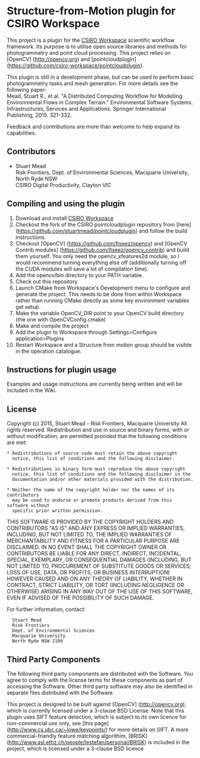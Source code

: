 Structure-from-Motion plugin for CSIRO Workspace
================================================

This project is a plugin for the [CSIRO Workspace](https://research.csiro.au/workspace/) scientific workflow framework. Its purpose is to utilise open source libraries and methods for photogrammetry and point cloud processing.
This project relies on [OpenCV] (http://opencv.org) and [pointcloudplugin] (https://github.com/csiro-workspace/pointcloudplugin). 

This plugin is still in a development phase, but can be used to perform basic photogrammetry tasks and mesh generation. For more details see the following paper:  
Mead, Stuart R., et al. "A Distributed Computing Workflow for Modelling Environmental Flows in Complex Terrain." Environmental Software Systems. Infrastructures, Services and Applications. Springer International Publishing, 2015. 321-332.

Feedback and contributions are more than welcome to help expand its capabilities. 

Contributors
------------
- Stuart Mead   
Risk Frontiers, Dept. of Environmental Sciences, Macquarie University, North Ryde NSW  
CSIRO Digital Productivity, Clayton VIC

Compiling and using the plugin
------------------------------
1. Download and install [CSIRO Workspace](https://research.csiro.au/workspace/download/)
3. Checkout the fork of the CSIRO pointcloudplugin repository from [here] (https://github.com/stuartmead/pointcloudplugin) and follow the build instructions.
4. Checkout [OpenCV] (https://github.com/Itseez/opencv) and [OpenCV Contrib modules] (https://github.com/Itseez/opencv_contrib) and build them yourself. You only need the opencv_xfeatures2d module, so I would recommend turning everything else off (additionally turning off the CUDA modules will save a lot of compilation time).
5. Add the opencv/bin directory to your PATH variable.
6. Check out this repository
7. Launch CMake from Workspace's Development menu to configure and generate the project. This needs to be done from within Workspace rather than running CMake directly as some key environment variables get setup.
8. Make the variable OpenCV_DIR point to your OpenCV build directory (the one with OpenCVConfig.cmake)
9. Make and compile the project
7. Add the plugin to Workspace through Settings>Configure application>Plugins
8. Restart Workspace and a Structure from motion group should be visible in the operation catalogue.

Instructions for plugin usage
-----------------------------
Examples and usage instructions are currently being written and will be included in the Wiki.

License
-------
Copyright (c) 2015, Stuart Mead - Risk Frontiers, Macquarie University
All rights reserved.
Redistribution and use in source and binary forms, with or without
modification, are permitted provided that the following conditions are met:

    * Redistributions of source code must retain the above copyright
      notice, this list of conditions and the following disclaimer.
      
    * Redistributions in binary form must reproduce the above copyright
      notice, this list of conditions and the following disclaimer in the
      documentation and/or other materials provided with the distribution.
      
    * Neither the name of the copyright holder nor the names of its contributors
      may be used to endorse or promote products derived from this software without
      specific prior written permission.
THIS SOFTWARE IS PROVIDED BY THE COPYRIGHT HOLDERS AND CONTRIBUTORS "AS IS" AND
ANY EXPRESS OR IMPLIED WARRANTIES, INCLUDING, BUT NOT LIMITED TO, THE IMPLIED
WARRANTIES OF MERCHANTABILITY AND FITNESS FOR A PARTICULAR PURPOSE ARE
DISCLAIMED. IN NO EVENT SHALL THE COPYRIGHT OWNER OR CONTRIBUTORS BE LIABLE FOR 
ANY DIRECT, INDIRECT, INCIDENTAL, SPECIAL, EXEMPLARY, OR CONSEQUENTIAL DAMAGES
(INCLUDING, BUT NOT LIMITED TO, PROCUREMENT OF SUBSTITUTE GOODS OR SERVICES;
LOSS OF USE, DATA, OR PROFITS; OR BUSINESS INTERRUPTION) HOWEVER CAUSED AND
ON ANY THEORY OF LIABILITY, WHETHER IN CONTRACT, STRICT LIABILITY, OR TORT
(INCLUDING NEGLIGENCE OR OTHERWISE) ARISING IN ANY WAY OUT OF THE USE OF THIS
SOFTWARE, EVEN IF ADVISED OF THE POSSIBILITY OF SUCH DAMAGE.
  
  For further information, contact:
  
      Stuart Mead
      Risk Frontiers
      Dept. of Environmental Sciences
      Macquarie University
      North Ryde NSW 2109

Third Party Components
----------------------
The following third party components are distributed with the Software. You agree to comply with the license terms for these components as part of accessing the Software. Other third party software may also be identified in separate files distributed with the Software.

This project is designed to be built against [OpenCV] (http://opencv.org), which is currently licensed under a 3-clause BSD License. Note that this plugin uses SIFT feature detection, which is subject to its own licence for non-commercial use only, see [this page] (http://www.cs.ubc.ca/~lowe/keypoints/) for more details on SIFT. A more commercial-friendly feature matching algorithim, [BRISK] (http://www.asl.ethz.ch/people/lestefan/personal/BRISK) is included in the project, which is licensed under a 3-clause BSD licence
